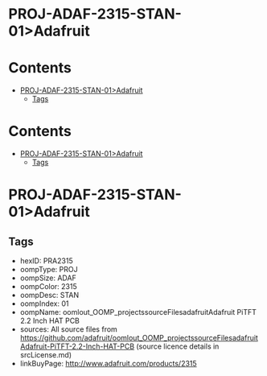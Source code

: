 
PROJ-ADAF-2315-STAN-01>Adafruit
===============================

Contents
========

* [PROJ-ADAF-2315-STAN-01>Adafruit](#proj-adaf-2315-stan-01adafruit)
	* [Tags](#tags)

Contents
========

* [PROJ-ADAF-2315-STAN-01>Adafruit](#proj-adaf-2315-stan-01adafruit)
	* [Tags](#tags)

# PROJ-ADAF-2315-STAN-01>Adafruit

## Tags

- hexID: PRA2315
- oompType: PROJ
- oompSize: ADAF
- oompColor: 2315
- oompDesc: STAN
- oompIndex: 01
- oompName: oomlout_OOMP_projectssourceFilesadafruitAdafruit PiTFT 2.2 Inch HAT PCB
- sources: All source files from https://github.com/adafruit/oomlout_OOMP_projectssourceFilesadafruitAdafruit-PiTFT-2.2-Inch-HAT-PCB (source licence details in srcLicense.md)
- linkBuyPage: http://www.adafruit.com/products/2315
